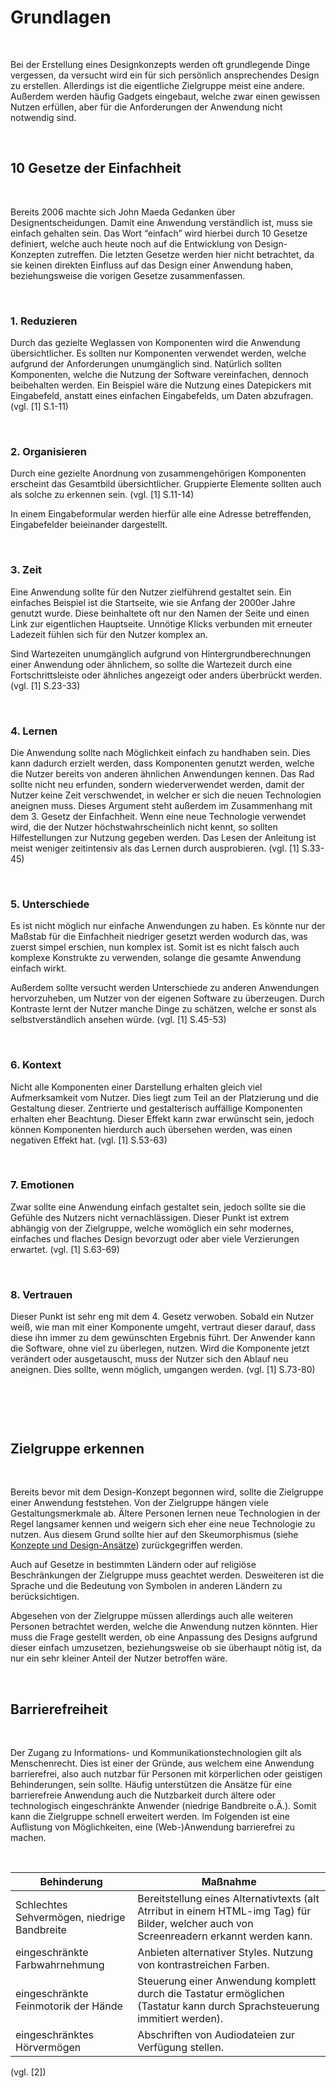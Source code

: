 Grundlagen
==========

 

Bei der Erstellung eines Designkonzepts werden oft grundlegende Dinge vergessen,
da versucht wird ein für sich persönlich ansprechendes Design zu erstellen.
Allerdings ist die eigentliche Zielgruppe meist eine andere. Außerdem werden
häufig Gadgets eingebaut, welche zwar einen gewissen Nutzen erfüllen, aber für
die Anforderungen der Anwendung nicht notwendig sind.

 

10 Gesetze der Einfachheit
--------------------------

 

Bereits 2006 machte sich John Maeda Gedanken über Designentscheidungen. Damit
eine Anwendung verständlich ist, muss sie einfach gehalten sein. Das Wort
“einfach” wird hierbei durch 10 Gesetze definiert, welche auch heute noch auf
die Entwicklung von Design-Konzepten zutreffen. Die letzten Gesetze werden hier
nicht betrachtet, da sie keinen direkten Einfluss auf das Design einer Anwendung
haben, beziehungsweise die vorigen Gesetze zusammenfassen.

 

### 1. Reduzieren

Durch das gezielte Weglassen von Komponenten wird die Anwendung übersichtlicher.
Es sollten nur Komponenten verwendet werden, welche aufgrund der Anforderungen
unumgänglich sind. Natürlich sollten Komponenten, welche die Nutzung der
Software vereinfachen, dennoch beibehalten werden. Ein Beispiel wäre die Nutzung
eines Datepickers mit Eingabefeld, anstatt eines einfachen Eingabefelds, um
Daten abzufragen. (vgl. [1] S.1-11)

 

### 2. Organisieren

Durch eine gezielte Anordnung von zusammengehörigen Komponenten erscheint das
Gesamtbild übersichtlicher. Gruppierte Elemente sollten auch als solche zu
erkennen sein. (vgl. [1] S.11-14)

In einem Eingabeformular werden hierfür alle eine Adresse betreffenden,
Eingabefelder beieinander dargestellt.

 

### 3. Zeit

Eine Anwendung sollte für den Nutzer zielführend gestaltet sein. Ein einfaches
Beispiel ist die Startseite, wie sie Anfang der 2000er Jahre genutzt wurde.
Diese beinhaltete oft nur den Namen der Seite und einen Link zur eigentlichen
Hauptseite. Unnötige Klicks verbunden mit erneuter Ladezeit fühlen sich für den
Nutzer komplex an.

Sind Wartezeiten unumgänglich aufgrund von Hintergrundberechnungen einer
Anwendung oder ähnlichem, so sollte die Wartezeit durch eine Fortschrittsleiste
oder ähnliches angezeigt oder anders überbrückt werden. (vgl. [1] S.23-33)

 

### 4. Lernen

Die Anwendung sollte nach Möglichkeit einfach zu handhaben sein. Dies kann
dadurch erzielt werden, dass Komponenten genutzt werden, welche die Nutzer
bereits von anderen ähnlichen Anwendungen kennen. Das Rad sollte nicht neu
erfunden, sondern wiederverwendet werden, damit der Nutzer keine Zeit
verschwendet, in welcher er sich die neuen Technologien aneignen muss. Dieses
Argument steht außerdem im Zusammenhang mit dem 3. Gesetz der Einfachheit. Wenn
eine neue Technologie verwendet wird, die der Nutzer höchstwahrscheinlich nicht
kennt, so sollten Hilfestellungen zur Nutzung gegeben werden. Das Lesen der
Anleitung ist meist weniger zeitintensiv als das Lernen durch ausprobieren.
(vgl. [1] S.33-45)

 

### 5. Unterschiede

Es ist nicht möglich nur einfache Anwendungen zu haben. Es könnte nur der
Maßstab für die Einfachheit niedriger gesetzt werden wodurch das, was zuerst
simpel erschien, nun komplex ist. Somit ist es nicht falsch auch komplexe
Konstrukte zu verwenden, solange die gesamte Anwendung einfach wirkt.

Außerdem sollte versucht werden Unterschiede zu anderen Anwendungen
hervorzuheben, um Nutzer von der eigenen Software zu überzeugen. Durch Kontraste
lernt der Nutzer manche Dinge zu schätzen, welche er sonst als
selbstverständlich ansehen würde. (vgl. [1] S.45-53)

 

### 6. Kontext

Nicht alle Komponenten einer Darstellung erhalten gleich viel Aufmerksamkeit vom
Nutzer. Dies liegt zum Teil an der Platzierung und die Gestaltung dieser.
Zentrierte und gestalterisch auffällige Komponenten erhalten eher Beachtung.
Dieser Effekt kann zwar erwünscht sein, jedoch können Komponenten hierdurch auch
übersehen werden, was einen negativen Effekt hat. (vgl. [1] S.53-63)

 

### 7. Emotionen

Zwar sollte eine Anwendung einfach gestaltet sein, jedoch sollte sie die Gefühle
des Nutzers nicht vernachlässigen. Dieser Punkt ist extrem abhängig von der
Zielgruppe, welche womöglich ein sehr modernes, einfaches und flaches Design
bevorzugt oder aber viele Verzierungen erwartet. (vgl. [1] S.63-69)

 

### 8. Vertrauen

Dieser Punkt ist sehr eng mit dem 4. Gesetz verwoben. Sobald ein Nutzer weiß,
wie man mit einer Komponente umgeht, vertraut dieser darauf, dass diese ihn
immer zu dem gewünschten Ergebnis führt. Der Anwender kann die Software, ohne
viel zu überlegen, nutzen. Wird die Komponente jetzt verändert oder
ausgetauscht, muss der Nutzer sich den Ablauf neu aneignen. Dies sollte, wenn
möglich, umgangen werden. (vgl. [1] S.73-80)

###  

 

Zielgruppe erkennen
-------------------

 

Bereits bevor mit dem Design-Konzept begonnen wird, sollte die Zielgruppe einer
Anwendung feststehen. Von der Zielgruppe hängen viele Gestaltungsmerkmale ab.
Ältere Personen lernen neue Technologien in der Regel langsamer kennen und
weigern sich eher eine neue Technologie zu nutzen. Aus diesem Grund sollte hier
auf den Skeumorphismus (siehe [Konzepte und
Design-Ansätze](konzepte_und_design-ansätze.md)) zurückgegriffen werden.

Auch auf Gesetze in bestimmten Ländern oder auf religiöse Beschränkungen der
Zielgruppe muss geachtet werden. Desweiteren ist die Sprache und die Bedeutung
von Symbolen in anderen Ländern zu berücksichtigen.

Abgesehen von der Zielgruppe müssen allerdings auch alle weiteren Personen
betrachtet werden, welche die Anwendung nutzen könnten. Hier muss die Frage
gestellt werden, ob eine Anpassung des Designs aufgrund dieser einfach
umzusetzen, beziehungsweise ob sie überhaupt nötig ist, da nur ein sehr kleiner
Anteil der Nutzer betroffen wäre.

 

Barrierefreiheit
----------------

 

Der Zugang zu Informations- und Kommunikationstechnologien gilt als
Menschenrecht. Dies ist einer der Gründe, aus welchem eine Anwendung
barrierefrei, also auch nutzbar für Personen mit körperlichen oder geistigen
Behinderungen, sein sollte. Häufig unterstützen die Ansätze für eine
barrierefreie Anwendung auch die Nutzbarkeit durch ältere oder technologisch
eingeschränkte Anwender (niedrige Bandbreite o.Ä.). Somit kann die Zielgruppe
schnell erweitert werden. Im Folgenden ist eine Auflistung von Möglichkeiten,
eine (Web-)Anwendung barrierefrei zu machen.

 

| Behinderung                                 | Maßnahme                                                                                                                                  |
|---------------------------------------------|-------------------------------------------------------------------------------------------------------------------------------------------|
| Schlechtes Sehvermögen, niedrige Bandbreite | Bereitstellung eines Alternativtexts (alt Atrribut in einem HTML-img Tag) für Bilder, welcher auch von Screenreadern erkannt werden kann. |
| eingeschränkte Farbwahrnehmung              | Anbieten alternativer Styles. Nutzung von kontrastreichen Farben.                                                                         |
| eingeschränkte Feinmotorik der Hände        | Steuerung einer Anwendung komplett durch die Tastatur ermöglichen (Tastatur kann durch Sprachsteuerung immitiert werden).                 |
| eingeschränktes Hörvermögen                 | Abschriften von Audiodateien zur Verfügung stellen.                                                                                       |

(vgl. [2])
